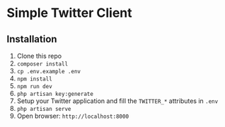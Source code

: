 # Simple Twitter Client

## Installation

1. Clone this repo
2. `composer install`
3. `cp .env.example .env`
3. `npm install`
4. `npm run dev`
5. `php artisan key:generate`
6. Setup your Twitter application and fill the `TWITTER_*` attributes in `.env`
7. `php artisan serve`
8. Open browser: `http://localhost:8000`
